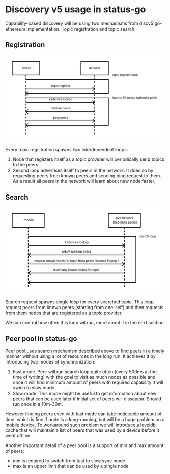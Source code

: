 Discovery v5 usage in status-go
===============================

Capability-based discovery will be using two mechanisms from discv5 go-ethereum
implementation. Topic registration and topic search.


Registration
------------
![alt text](artifacts/v5reg.png)

Every topic registration spawns two interdependent loops:
1. Node that registers itself as a topic provider will periodically send topics
to the peers.
2. Second loop advertises itself to peers in the network.
It does so by requesting peers from known peers and sending ping request to them.
As a result all peers in the network will learn about new node faster.

Search
------
![alt text](artifacts/v5search.png)

Search request spawns single loop for every searched topic. This loop
request peers from known peers (starting from one-self) and then requests
from them nodes that are registered as a topic provider.

We can control how often this loop wil run, more about it in the next section.


Peer pool in status-go
----------------------

Peer pool uses search mechanism described above to find peers in a timely manner
without using a lot of resources in the long run. It achieves it by introducing
two modes of synchronization:

1. Fast mode.
Peer will run search loop quite often (every 500ms at the time of writing) with the
goal to visit as much nodes as possible and once it will find minimum amount of
peers with required capability it will swich to slow mode.
2. Slow mode.
This mode might be useful to get information about new peers that can be used
later if initial set of peers will dissapear. Should run once in a 10m-30m.

However finding peers even with fast mode can take noticeable amount of time,
which is fine if node is a long-running, but will be a huge problem on a mobile
device. To workaround such problem we will introduce a leveldb cache that will
maintain a list of peers that was used by a device before it went offline.

Another important detail of a peer pool is a support of min and max amount of peers:
- min is required to switch from fast to slow sync mode
- max is an upper limit that can be used by a single node